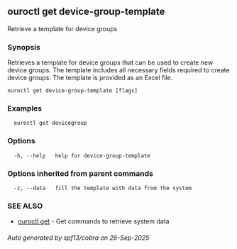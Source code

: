 ## ouroctl get device-group-template

Retrieve a template for device groups

### Synopsis

Retrieves a template for device groups that can be used to create new device groups.
The template includes all necessary fields required to create device groups.
The template is provided as an Excel file.

```
ouroctl get device-group-template [flags]
```

### Examples

```
  ouroctl get devicegroup
```

### Options

```
  -h, --help   help for device-group-template
```

### Options inherited from parent commands

```
  -z, --data   fill the template with data from the system
```

### SEE ALSO

* [ouroctl get](ouroctl_get.md)	 - Get commands to retrieve system data

###### Auto generated by spf13/cobra on 26-Sep-2025
